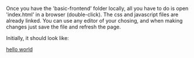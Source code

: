 
Once you have the 'basic-frontend' folder locally, all you have to do is open 'index.html' in a browser (double-click). The css and javascript files are already linked. You can use any editor of your chosing, and when making changes just save the file and refresh the page.

Initially, it should look like:

[hello world](https://github.com/Ranapop/web-course/blob/master/images/tutorial/hello_world.png) 

